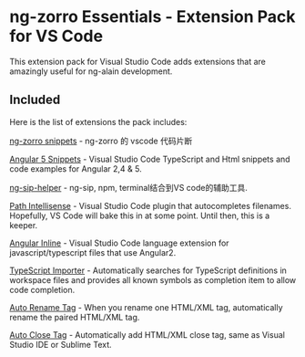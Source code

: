 # ng-zorro Essentials - Extension Pack for VS Code

This extension pack for Visual Studio Code adds extensions that are amazingly useful for ng-alain development.

## Included

Here is the list of extensions the pack includes:

[ng-zorro snippets](https://marketplace.visualstudio.com/items?itemName=cipchk.ng-zorro-vscode) - ng-zorro 的 vscode 代码片断

[Angular 5 Snippets](https://marketplace.visualstudio.com/items?itemName=Mikael.Angular-BeastCode) - Visual Studio Code TypeScript and Html snippets and code examples for Angular 2,4 & 5.

[ng-sip-helper](https://marketplace.visualstudio.com/items?itemName=winpzs.ngsiphelper) - ng-sip, npm, terminal结合到VS code的辅助工具.

[Path Intellisense](https://marketplace.visualstudio.com/items?itemName=christian-kohler.path-intellisense) - Visual Studio Code plugin that autocompletes filenames. Hopefully, VS Code will bake this in at some point. Until then, this is a keeper.

[Angular Inline](https://marketplace.visualstudio.com/items?itemName=natewallace.angular2-inline) - Visual Studio Code language extension for javascript/typescript files that use Angular2.

[TypeScript Importer](https://marketplace.visualstudio.com/items?itemName=pmneo.tsimporter) - Automatically searches for TypeScript definitions in workspace files and provides all known symbols as completion item to allow code completion.

[Auto Rename Tag](https://marketplace.visualstudio.com/items?itemName=formulahendry.auto-rename-tag) - When you rename one HTML/XML tag, automatically rename the paired HTML/XML tag.

[Auto Close Tag](https://marketplace.visualstudio.com/items?itemName=natewallace.angular2-inline) - Automatically add HTML/XML close tag, same as Visual Studio IDE or Sublime Text.
